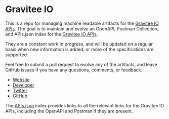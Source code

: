 # Gravitee IOThis is a repo for managing machine readable artifacts for the [Gravitee IO APIs](https://gravitee.io). The goal is to maintain and evolve an OpenAPI, Postman Collection, and APIs.json index for the [Gravitee IO APIs](https://gravitee.io).They are a constant work in progress, and will be updated on a regular basis when new information is added, or more of the specifications are supported.Feel free to submit a pull request to evolve any of the artifacts, and leave GitHub issues if you have any questions, comments, or feedback.- [Website](https://gravitee.io)- [Developer](https://gravitee.io)- [Twitter](https://twitter.com/GraviteeIO)- [GitHub](https://github.com/gravitee-io)The [APIs.json](https://github.com/api-evangelist/gravitee-io/blob/master/apis.json) index provides links to all the relevant links for the Gravitee IO APIs, including the OpenAPI and Postman if they are present.